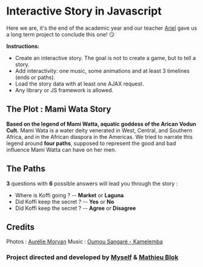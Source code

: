 # Interactive Story in Javascript

Here we are, it's the end of the academic year and our teacher [Ariel](https://www.linkedin.com/in/arieldorol) gave us a long term project to conclude this one! 😏

**Instructions:** 
- Create an interactive story. The goal is not to create a game, but to tell a story.
- Add interactivity: one music, some animations and at least 3 timelines (ends or paths).
- Load the story data with at least one AJAX request.
- Any library or JS framework is allowed.

## The Plot : Mami Wata Story

**Based on the legend of Mami Watta, aquatic goddess of the Arican Vodun Cult.**
Mami Wata is a water deity venerated in West, Central, and Southern Africa, and in the African diaspora in the Americas. We tried to narrate this legend around **four paths**, supposed to represent the good and bad influence Mami Watta can have on her men.

## The Paths

**3** questions with **6** possible answers will lead you through the story : 
- Where is Koffi going ? 
-- **Market** or **Laguna**
- Did Koffi keep the secret ? 
-- **Yes** or **No**
- Did Koffi keep the secret ? 
-- **Agree** or **Disagree**

## Credits

Photos : [Aurélie Morvan](https://www.instagram.com/auremorvan)
Music :  [Oumou Sangaré - Kamelemba](https://www.youtube.com/watch?v=t4eXmjhudb8)


### Project directed and developed by [Myself](http://joetxa.co/) & [Mathieu Blok](http://mblok.fr/)

